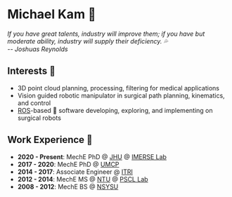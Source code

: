 # Michael Kam :wave:

*If you have great talents, industry will improve them; if you have but moderate ability, industry will supply their deficiency. :sweat_drops:  
-- Joshuas Reynolds*  

## Interests :revolving_hearts:
- 3D point cloud planning, processing, filtering for medical applications
- Vision guided robotic manipulator in surgical path planning, kinematics, and control
- [ROS](https://www.ros.org/)-based :turtle: software developing, exploring, and implementing on surgical robots

## Work Experience :office:
- **2020 - Present**: MechE PhD @ [JHU](https://www.jhu.edu/) @ [IMERSE Lab](https://imerse.lcsr.jhu.edu/)
- **2017 - 2020**: MechE PhD @ [UMCP](https://www.umd.edu/)
- **2014 - 2017**: Associate Engineer @ [ITRI](https://www.itri.org.tw/english/index.aspx)
- **2012 - 2014**: MechE MS @ [NTU](https://www.ntu.edu.tw/english/index.html) @ [PSCL Lab](http://pscl.me.ntu.edu.tw/pscl/index.html)
- **2008 - 2012**: MechE BS @ [NSYSU](https://www.nsysu.edu.tw/?Lang=en)

